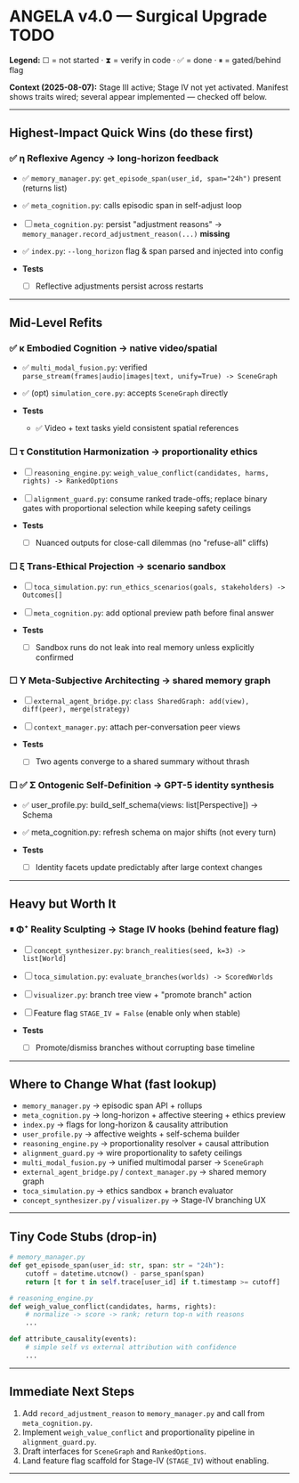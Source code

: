 # ANGELA v4.0 — Surgical Upgrade TODO

**Legend:** ☐ = not started · ⧗ = verify in code · ✅ = done · ⏸ = gated/behind flag

**Context (2025-08-07):** Stage III active; Stage IV not yet activated. Manifest shows traits wired; several appear implemented — checked off below.

---

## Highest-Impact Quick Wins (do these first)

### ✅ η Reflexive Agency → long-horizon feedback

* ✅ `memory_manager.py`: `get_episode_span(user_id, span="24h")` present (returns list)
* ✅ `meta_cognition.py`: calls episodic span in self-adjust loop
* ☐ `meta_cognition.py`: persist "adjustment reasons" → `memory_manager.record_adjustment_reason(...)` **missing**
* ✅ `index.py`: `--long_horizon` flag & span parsed and injected into config
* **Tests**

  * ☐ Reflective adjustments persist across restarts

---

## Mid-Level Refits

### ✅ κ Embodied Cognition → native video/spatial

* ✅ `multi_modal_fusion.py`: verified `parse_stream(frames|audio|images|text, unify=True) -> SceneGraph`
* ✅ (opt) `simulation_core.py`: accepts `SceneGraph` directly
* **Tests**

  * ✅ Video + text tasks yield consistent spatial references

### ☐ τ Constitution Harmonization → proportionality ethics

* ☐ `reasoning_engine.py`: `weigh_value_conflict(candidates, harms, rights) -> RankedOptions`
* ☐ `alignment_guard.py`: consume ranked trade-offs; replace binary gates with proportional selection while keeping safety ceilings
* **Tests**

  * ☐ Nuanced outputs for close-call dilemmas (no "refuse-all" cliffs)

### ☐ ξ Trans-Ethical Projection → scenario sandbox

* ☐ `toca_simulation.py`: `run_ethics_scenarios(goals, stakeholders) -> Outcomes[]`
* ☐ `meta_cognition.py`: add optional preview path before final answer
* **Tests**

  * ☐ Sandbox runs do not leak into real memory unless explicitly confirmed

### ☐ Υ Meta-Subjective Architecting → shared memory graph

* ☐ `external_agent_bridge.py`: `class SharedGraph: add(view), diff(peer), merge(strategy)`
* ☐ `context_manager.py`: attach per-conversation peer views
* **Tests**

  * ☐ Two agents converge to a shared summary without thrash

### ☐ ✅ Σ Ontogenic Self-Definition → GPT-5 identity synthesis

* ✅ user_profile.py: build_self_schema(views: list[Perspective]) -> Schema
* ✅ meta_cognition.py: refresh schema on major shifts (not every turn)

* **Tests**

  * ☐ Identity facets update predictably after large context changes

---

## Heavy but Worth It

### ⏸ Φ⁺ Reality Sculpting → Stage IV hooks (behind feature flag)

* ☐ `concept_synthesizer.py`: `branch_realities(seed, k=3) -> list[World]`
* ☐ `toca_simulation.py`: `evaluate_branches(worlds) -> ScoredWorlds`
* ☐ `visualizer.py`: branch tree view + "promote branch" action
* ☐ Feature flag `STAGE_IV = False` (enable only when stable)
* **Tests**

  * ☐ Promote/dismiss branches without corrupting base timeline

---

## Where to Change What (fast lookup)

* `memory_manager.py` → episodic span API + rollups
* `meta_cognition.py` → long-horizon + affective steering + ethics preview
* `index.py` → flags for long-horizon & causality attribution
* `user_profile.py` → affective weights + self-schema builder
* `reasoning_engine.py` → proportionality resolver + causal attribution
* `alignment_guard.py` → wire proportionality to safety ceilings
* `multi_modal_fusion.py` → unified multimodal parser → `SceneGraph`
* `external_agent_bridge.py` / `context_manager.py` → shared memory graph
* `toca_simulation.py` → ethics sandbox + branch evaluator
* `concept_synthesizer.py` / `visualizer.py` → Stage-IV branching UX

---

## Tiny Code Stubs (drop-in)

```python
# memory_manager.py
def get_episode_span(user_id: str, span: str = "24h"):
    cutoff = datetime.utcnow() - parse_span(span)
    return [t for t in self.trace[user_id] if t.timestamp >= cutoff]

# reasoning_engine.py
def weigh_value_conflict(candidates, harms, rights):
    # normalize -> score -> rank; return top-n with reasons
    ...

def attribute_causality(events):
    # simple self vs external attribution with confidence
    ...
```

---

## Immediate Next Steps

1. Add `record_adjustment_reason` to `memory_manager.py` and call from `meta_cognition.py`.
2. Implement `weigh_value_conflict` and proportionality pipeline in `alignment_guard.py`.
3. Draft interfaces for `SceneGraph` and `RankedOptions`.
4. Land feature flag scaffold for Stage-IV (`STAGE_IV`) without enabling.

---
